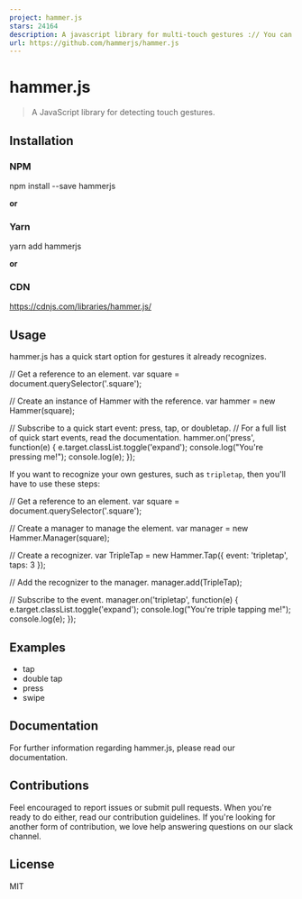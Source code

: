 ```yaml
---
project: hammer.js
stars: 24164
description: A javascript library for multi-touch gestures :// You can touch this
url: https://github.com/hammerjs/hammer.js
---
```


hammer.js
=========

> A JavaScript library for detecting touch gestures.

Installation
------------

### NPM

npm install --save hammerjs

**or**

### Yarn

yarn add hammerjs

**or**

### CDN

https://cdnjs.com/libraries/hammer.js/

Usage
-----

hammer.js has a quick start option for gestures it already recognizes.

// Get a reference to an element.
var square \= document.querySelector('.square');

// Create an instance of Hammer with the reference.
var hammer \= new Hammer(square);

// Subscribe to a quick start event: press, tap, or doubletap.
// For a full list of quick start events, read the documentation.
hammer.on('press', function(e) {
  e.target.classList.toggle('expand');
  console.log("You're pressing me!");
  console.log(e);
});

If you want to recognize your own gestures, such as `tripletap`, then you'll have to use these steps:

// Get a reference to an element.
var square \= document.querySelector('.square');

// Create a manager to manage the element.
var manager \= new Hammer.Manager(square);

// Create a recognizer.
var TripleTap \= new Hammer.Tap({
  event: 'tripletap',
  taps: 3
});

// Add the recognizer to the manager.
manager.add(TripleTap);

// Subscribe to the event.
manager.on('tripletap', function(e) {
  e.target.classList.toggle('expand');
  console.log("You're triple tapping me!");
  console.log(e);
});

Examples
--------

-   tap
-   double tap
-   press
-   swipe

Documentation
-------------

For further information regarding hammer.js, please read our documentation.

Contributions
-------------

Feel encouraged to report issues or submit pull requests. When you're ready to do either, read our contribution guidelines. If you're looking for another form of contribution, we love help answering questions on our slack channel.

License
-------

MIT
